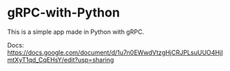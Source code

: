 # gRPC-with-Python
This is a simple app made in Python with gRPC.

Docs: https://docs.google.com/document/d/1u7n0EWwdVtzgHjCRJPLsuUUO4HjImtXyT1qd_CqEHsY/edit?usp=sharing
